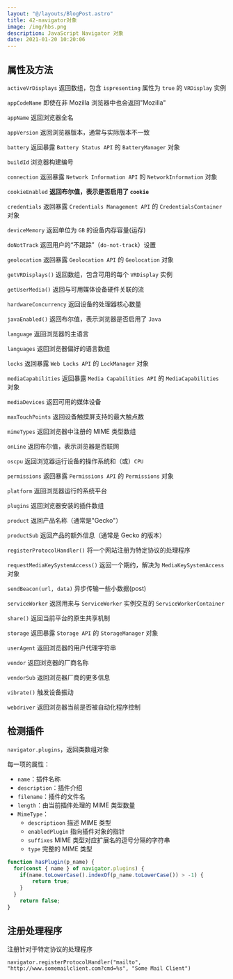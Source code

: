 ```yaml
---
layout: "@/layouts/BlogPost.astro"
title: 42-navigator对象
image: /img/hbs.png
description: JavaScript Navigator 对象
date: 2021-01-20 10:20:06
---
```


## 属性及方法

`activeVrDisplays` 返回数组，包含 `ispresenting` 属性为 `true` 的 `VRDisplay` 实例 

`appCodeName` 即使在非 Mozilla 浏览器中也会返回"Mozilla"

`appName` 返回浏览器全名

`appVersion` 返回浏览器版本，通常与实际版本不一致

`battery` 返回暴露 `Battery Status API` 的 `BatteryManager` 对象

`buildId` 浏览器构建编号

`connection` 返回暴露 `Network Information API` 的 `NetworkInformation` 对象

`cookieEnabled` **返回布尔值，表示是否启用了 `cookie`**

`credentials` 返回暴露 `Credentials Management API` 的 `CredentialsContainer` 对象

`deviceMemory` 返回单位为 `GB` 的设备内存容量(运存)

`doNotTrack` 返回用户的“不跟踪”（`do-not-track`）设置

`geolocation` 返回暴露 `Geolocation API` 的 `Geolocation` 对象

`getVRDisplays()` 返回数组，包含可用的每个 `VRDisplay` 实例

`getUserMedia()` 返回与可用媒体设备硬件关联的流

`hardwareConcurrency` 返回设备的处理器核心数量

`javaEnabled()` 返回布尔值，表示浏览器是否启用了 `Java`

`language` 返回浏览器的主语言

`languages` 返回浏览器偏好的语言数组

`locks` 返回暴露 `Web Locks API` 的 `LockManager` 对象

`mediaCapabilities` 返回暴露 `Media Capabilities API` 的 `MediaCapabilities` 对象

`mediaDevices` 返回可用的媒体设备

`maxTouchPoints` 返回设备触摸屏支持的最大触点数

`mimeTypes` 返回浏览器中注册的 MIME 类型数组

`onLine` 返回布尔值，表示浏览器是否联网

`oscpu` 返回浏览器运行设备的操作系统和（或）`CPU`

`permissions` 返回暴露 `Permissions API` 的 `Permissions` 对象

`platform` 返回浏览器运行的系统平台

`plugins` 返回浏览器安装的插件数组

`product` 返回产品名称（通常是"Gecko"）

`productSub` 返回产品的额外信息（通常是 Gecko 的版本）

`registerProtocolHandler()` 将一个网站注册为特定协议的处理程序

`requestMediaKeySystemAccess()` 返回一个期约，解决为 `MediaKeySystemAccess` 对象

`sendBeacon(url, data)` 异步传输一些小数据(post)

`serviceWorker` 返回用来与 `ServiceWorker` 实例交互的 `ServiceWorkerContainer`

`share()` 返回当前平台的原生共享机制

`storage` 返回暴露 `Storage API` 的 `StorageManager` 对象

`userAgent` 返回浏览器的用户代理字符串

`vendor` 返回浏览器的厂商名称

`vendorSub` 返回浏览器厂商的更多信息

`vibrate()` 触发设备振动

`webdriver` 返回浏览器当前是否被自动化程序控制


## 检测插件

`navigator.plugins`，返回类数组对象

每一项的属性：
  - `name`：插件名称
  - `description`：插件介绍
  - `filename`：插件的文件名
  - `length`：由当前插件处理的 MIME 类型数量
  - `MimeType`：
    - `descriptioon` 描述 MIME 类型
    - `enabledPlugin` 指向插件对象的指针
    - `suffixes` MIME 类型对应扩展名的逗号分隔的字符串
    - `type` 完整的 MIME 类型

```js
function hasPlugin(p_name) {
  for(const { name } of navigator.plugins) {
    if(name.toLowerCase().indexOf(p_name.toLowerCase()) > -1) {
    	return true;
  	}
  }
	return false;
}
```

## 注册处理程序

注册针对于特定协议的处理程序

`navigator.registerProtocolHandler("mailto", "http://www.somemailclient.com?cmd=%s", "Some Mail Client")`